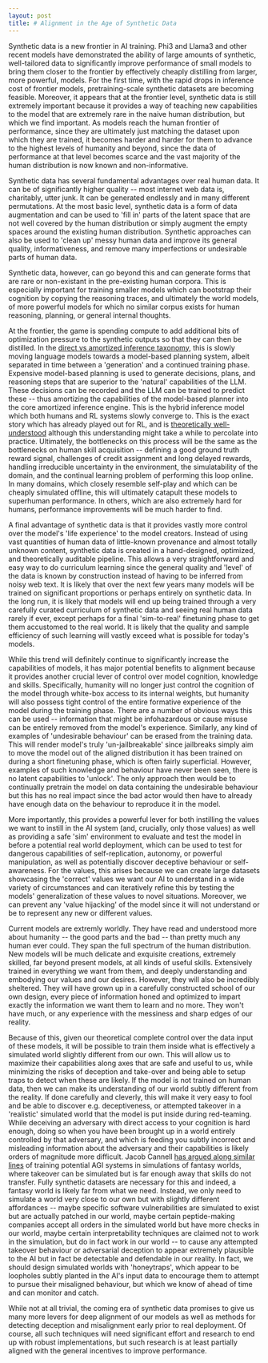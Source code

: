 ```yaml
---
layout: post
title: # Alignment in the Age of Synthetic Data
---
```




Synthetic data is a new frontier in AI training. Phi3 and Llama3 and other recent models have demonstrated the ability of large amounts of synthetic, well-tailored data to significantly improve performance of small models to bring them closer to the frontier by effectively cheaply distilling from larger, more powerful, models. For the first time, with the rapid drops in inference cost of frontier models, pretraining-scale synthetic datasets are becoming feasible. Moreover, it appears that at the frontier level, synthetic data is still extremely important because it provides a way of teaching new capabilities to the model that are extremely rare in the naive human distribution, but which we find important. As models reach the human frontier of performance, since they are ultimately just matching the dataset upon which they are trained, it becomes harder and harder for them to advance to the highest levels of humanity and beyond, since the data of performance at that level becomes scarce and the vast majority of the human distribution is now known and non-informative. 

Synthetic data has several fundamental advantages over real human data. It can be of significantly higher quality -- most internet web data is, charitably, utter junk. It can be generated endlessly and in many different permutations. At the most basic level, synthetic data is a form of data augmentation and can be used to 'fill in' parts of the latent space that are not well covered by the human distribution or simply augment the empty spaces around the existing human distribution. Synthetic approaches can also be used to 'clean up' messy human data and improve its general quality, informativeness, and remove many imperfections or undesirable parts of human data.

Synthetic data, however, can go beyond this and can generate forms that are rare or non-existant in the pre-existing human corpora. This is especially important for training smaller models which can bootstrap their cognition by copying the reasoning traces, and ultimately the world models, of more powerful models for which no similar corpus exists for human reasoning, planning, or general internal thoughts. 

At the frontier, the game is spending compute to add additional bits of optimization pressure to the synthetic outputs so that they can then be distilled. In the [direct vs amortized inference taxonomy](https://www.lesswrong.com/posts/S54HKhxQyttNLATKu/deconfusing-direct-vs-amortised-optimization), this is slowly moving language models towards a model-based planning system, albeit separated in time between a 'generation' and a continued training phase. Expensive model-based planning is used to generate decisions, plans, and reasoning steps that are superior to the 'natural' capabilities of the LLM. These decisions can be recorded and the LLM can be trained to predict these -- thus amortizing the capabilities of the model-based planner into the core amortized inference engine. This is the hybrid inference model which both humans and RL systems slowly converge to. This is the exact story which has already played out for RL, and is [theoretically well-understood](https://www.mit.edu/~dimitrib/Newton'sMethodforRLMPC.pdf) although this understanding might take a while to percolate into practice. Ultimately, the bottlenecks on this process will be the same as the bottlenecks on human skill acquisition -- defining a good ground truth reward signal, challenges of credit assignment and long delayed rewards, handling irreducible uncertainty in the environment, the simulatability of the domain, and the continual learning problem of performing this loop online. In many domains, which closely resemble self-play and which can be cheaply simulated offline, this will ultimately catapult these models to superhuman performance. In others, which are also extremely hard for humans, performance improvements will be much harder to find. 

A final advantage of synthetic data is that it provides vastly more control over the model's 'life experience' to the model creators. Instead of using vast quantities of human data of little-known provenance and almost totally unknown content, synthetic data is created in a hand-designed, optimized, and theoretically auditable pipeline. This allows a very straightforward and easy way to do curriculum learning since the general quality and 'level' of the data is known by construction instead of having to be inferred from noisy web text. It is likely that over the next few years many models will be trained on significant proportions or perhaps entirely on synthetic data. In the long run, it is likely that models will end up being trained through a very carefully curated curriculum of synthetic data and seeing real human data rarely if ever, except perhaps for a final 'sim-to-real' finetuning phase to get them accustomed to the real world. It is likely that the quality and sample efficiency of such learning will vastly exceed what is possible for today's models. 

While this trend will definitely continue to significantly increase the capabilities of models, it has major potential benefits to alignment because it provides another crucial lever of control over model cognition, knowledge and skills. Specifically, humanity will no longer just control the cognition of the model through white-box access to its internal weights, but humanity will also possess tight control of the entire formative experience of the model during the training phase. There are a number of obvious ways this can be used -- information that might be infohazardous or cause misuse can be entirely removed from the model's experience. Similarly, any kind of examples of 'undesirable behaviour' can be erased from the training data. This will render model's truly 'un-jailbreakable' since jailbreaks simply aim to move the model out of the aligned distribution it has been trained on during a short finetuning phase, which is often fairly superficial. However, examples of such knowledge and behaviour have never been seen, there is no latent capabilities to 'unlock'. The only approach then would be to continually pretrain the model on data containing the undesirable behaviour but this has no real impact since the bad actor would then have to already have enough data on the behaviour to reproduce it in the model.

More importantly, this provides a powerful lever for both instilling the values we want to instill in the AI system (and, crucially, only those values) as well as providing a safe 'sim' environment to evaluate and test the model in before a potential real world deployment, which can be used to test for dangerous capabilities of self-replication, autonomy, or powerful manipulation, as well as potentially discover deceptive behaviour or self-awareness. For the values, this arises because we can create large datasets showcasing the 'correct' values we want our AI to understand in a wide variety of circumstances and can iteratively refine this by testing the models' generalization of these values to novel situations. Moreover, we can prevent any 'value hijacking' of the model since it will not understand or be to represent any new or different values. 

Current models are extremly worldly. They have read and understood more about humanity -- the good parts and the bad -- than pretty much any human ever could. They span the full spectrum of the human distribution. New models will be much delicate and exquisite creations, extremely skilled, far beyond present models, at all kinds of useful skills. Extensively trained in everything we want from them, and deeply understanding and embodying our values and our desires. However, they will also be incredibly sheltered. They will have grown up in a carefully constructed school of our own design, every piece of information honed and optimized to impart exactly the information we want them to learn and no more. They won't have much, or any experience with the messiness and sharp edges of our reality. 

Because of this, given our theoretical complete control over the data input of these models, it will be possible to train them inside what is effectively a simulated world slightly different from our own. This will allow us to maximize their capabilities along axes that are safe and useful to us, while minimizing the risks of deception and take-over and being able to setup traps to detect when these are likely. If the model is not trained on human data, then we can make its understanding of our world subtly different from the reality. If done carefully and cleverly, this will make it very easy to fool and be able to discover e.g. deceptiveness, or attempted takeover in a 'realistic' simulated world that the model is put inside during red-teaming. While deceiving an adversary with direct access to your cognition is hard enough, doing so when you have been brought up in a world entirely controlled by that adversary, and which is feeding you subtly incorrect and misleading information about the adversary and their capabilities is likely orders of magnitude more difficult. Jacob Cannell [has argued along similar lines](https://www.lesswrong.com/posts/WKGZBCYAbZ6WGsKHc/love-in-a-simbox-is-all-you-need) of training potential AGI systems in simulations of fantasy worlds, where takeover can be simulated but is far enough away that skills do not transfer. Fully synthetic datasets are necessary for this and indeed, a fantasy world is likely far from what we need. Instead, we only need to simulate a world very close to our own but with slightly different affordances -- maybe specific software vulnerabilities are simulated to exist but are actually patched in our world, maybe certain peptide-making companies accept all orders in the simulated world but have more checks in our world, maybe certain interpretability techniques are claimed not to work in the simulation, but do in fact work in our world -- to cause any attempted takeover behaviour or adversarial deception to appear extremely plausible to the AI but in fact be detectable and defendable in our reality. In fact, we should design simulated worlds with 'honeytraps', which appear to be loopholes subtly planted in the AI's input data to encourage them to attempt to pursue their misaligned behaviour, but which we know of ahead of time and can monitor and catch.

While not at all trivial, the coming era of synthetic data promises to give us many more levers for deep alignment of our models as well as methods for detecting deception and misalignment early prior to real deployment. Of course, all such techniques will need significant effort and research to end up with robust implementations, but such research is at least partially aligned with the general incentives to improve performance.
